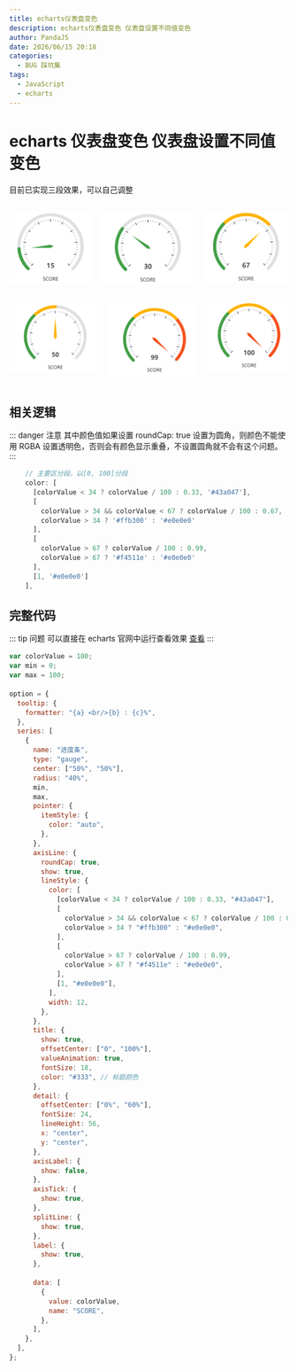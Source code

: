 ```yaml
---
title: echarts仪表盘变色
description: echarts仪表盘变色 仪表盘设置不同值变色
author: PandaJS
date: 2026/06/15 20:18
categories:
  - BUG 踩坑集
tags:
  - JavaScript
  - echarts
---
```


# echarts 仪表盘变色 仪表盘设置不同值变色

目前已实现三段效果，可以自己调整

<div style="display: flex; justify-content: space-between;gap: 20px">

![image-2025-06-20](/img/2025/06/20/1750389417366.png)

![image-2025-06-20](/img/2025/06/20/1750389008102.png)

![image-2025-06-20](/img/2025/06/20/1750388939848.png)

</div>

<div style="display: flex; justify-content: space-between;gap: 20px">

![image-2025-06-20](/img/2025/06/20/1750388953038.png)

![image-2025-06-20](/img/2025/06/20/1750388879504.png)

![image-2025-06-20](/img/2025/06/20/1750389050894.png)

</div>

## 相关逻辑

::: danger 注意
其中颜色值如果设置 roundCap: true 设置为圆角，则颜色不能使用 RGBA 设置透明色，否则会有颜色显示重叠，不设置圆角就不会有这个问题。
:::

```javascript
    // 主要区分段，以[0, 100]分段
    color: [
      [colorValue < 34 ? colorValue / 100 : 0.33, '#43a047'],
      [
        colorValue > 34 && colorValue < 67 ? colorValue / 100 : 0.67,
        colorValue > 34 ? '#ffb300' : '#e0e0e0'
      ],
      [
        colorValue > 67 ? colorValue / 100 : 0.99,
        colorValue > 67 ? '#f4511e' : '#e0e0e0'
      ],
      [1, '#e0e0e0']
    ],
```

## 完整代码

::: tip 问题
可以直接在 echarts 官网中运行查看效果 [查看](https://echarts.apache.org/examples/zh/editor.html?c=line-smooth&code=G4QwTgBAxg9gNjMA1EcCuBTCBeCBGABgIG4AoUSAWwEsA7HCE88CSkADwcKdJgAcALtRj1cAb1IQIAmPCF8AXBAlSpAM0RsBAjGCUByMSAC-EADwAjMAHoAfGIumlYqMYCk-yRGMAaLwGddagx_JQBtLykVVSlaEEoMA0Bt-MAyvUBDc30_GKkBAE8-RIh9AHMQNGKMTMjVKAxaHT0IMP0AVgIPHyK2jwBdLOywEAATajRQooBOdqrs1jp-mLZ2BdU-GDoG52qY6h1KAGU8uELo2alYBEb9MplPM-9t7xWpDmp_ABk6E8epMBg0WhDADCIEU0jAmGeqn8AAsYAB3JQCCEYKFSOBfQ65Y5be7neCIcI_bJhC6IFDoLBmCAAZgALBAAPzQAnIVCYCDWfBECBKAgAOhpNM6-gAxHSaSACHSAOz6PrEmIRPHZMlsykQWy0hkAMh1LMuFI51IAbDKmQbyeysFzuLzGPyzWizmqjVgtfSLWK1GoLDSiPp7WKMAQQyG7iqIArI01FarWW7NRAzRbXdbOdyCPaBRMJs7ZmmNVqU8zvXSWng8JUg6Kw6GCBGVdHI2E8CLa_Xwz04837vDqEMBDClHgAEzE4yPXyPIQCHHKYmwhFIlHOmA-wICIF1TZNfQNkXcXrO0CUgCCtGoWmEtBXkOJGnq-2oAC9CjTR861QZRUKaYHrC5QBwC0ADIzAByMwAnIKnKEhgwAQQGoOBcTOdc1E3bd6l0cJ9w6IoTWmXtskfARnzfJQ6QADmdDFaAwAAJDBqGKGEBCUFoTWddgDFqTCwBmM5cm4nddEbVRp1mV4PhACwMCQhd7iXREIDUVBAmgx5JIAFWoKAAGtkNmRS7wwdTDL4DEBE-WiDOyIzwUwUzsjgaTZJsmI7ORBzZmnR4hhAeCiXuU4zlPTAlELe8VTiBIDH2IEAHkACUAFFRJiSdZm7dKvG7YxiCAA)
:::

```javascript
var colorValue = 100;
var min = 0;
var max = 100;

option = {
  tooltip: {
    formatter: "{a} <br/>{b} : {c}%",
  },
  series: [
    {
      name: "进度条",
      type: "gauge",
      center: ["50%", "50%"],
      radius: "40%",
      min,
      max,
      pointer: {
        itemStyle: {
          color: "auto",
        },
      },
      axisLine: {
        roundCap: true,
        show: true,
        lineStyle: {
          color: [
            [colorValue < 34 ? colorValue / 100 : 0.33, "#43a047"],
            [
              colorValue > 34 && colorValue < 67 ? colorValue / 100 : 0.67,
              colorValue > 34 ? "#ffb300" : "#e0e0e0",
            ],
            [
              colorValue > 67 ? colorValue / 100 : 0.99,
              colorValue > 67 ? "#f4511e" : "#e0e0e0",
            ],
            [1, "#e0e0e0"],
          ],
          width: 12,
        },
      },
      title: {
        show: true,
        offsetCenter: ["0", "100%"],
        valueAnimation: true,
        fontSize: 18,
        color: "#333", // 标题颜色
      },
      detail: {
        offsetCenter: ["0%", "60%"],
        fontSize: 24,
        lineHeight: 56,
        x: "center",
        y: "center",
      },
      axisLabel: {
        show: false,
      },
      axisTick: {
        show: true,
      },
      splitLine: {
        show: true,
      },
      label: {
        show: true,
      },

      data: [
        {
          value: colorValue,
          name: "SCORE",
        },
      ],
    },
  ],
};
```
